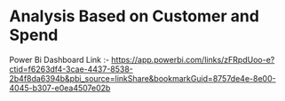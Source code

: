 # Analysis Based on Customer and Spend 


Power Bi Dashboard Link :- https://app.powerbi.com/links/zFRpdUoo-e?ctid=f6263df4-3cae-4437-8538-2b4f8da6394b&pbi_source=linkShare&bookmarkGuid=8757de4e-8e00-4045-b307-e0ea4507e02b
